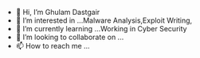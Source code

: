 - 👋 Hi, I’m Ghulam Dastgair
- 👀 I’m interested in ...Malware Analysis,Exploit Writing,
- 🌱 I’m currently learning ...Working in Cyber Security 
- 💞️ I’m looking to collaborate on ...
- 📫 How to reach me ...

<!---
mrdastu/mrdastu is a ✨ special ✨ repository because its `README.md` (this file) appears on your GitHub profile.
You can click the Preview link to take a look at your changes.
--->
